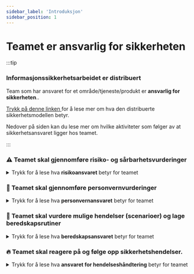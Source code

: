```yaml
---
sidebar_label: 'Introduksjon'
sidebar_position: 1
---
```


# Teamet er ansvarlig for sikkerheten

:::tip

### Informasjonssikkerhetsarbeidet er distribuert
Team som har ansvaret for et område/tjeneste/produkt er **ansvarlig for sikkerheten**.. 

[Trykk på denne linken ](sikkerhetsansvar/distribuertmodell.md) for å lese mer om hva den distribuerte sikkerhetsmodellen betyr. 

Nedover på siden kan du lese mer om hvilke aktiviteter som følger av at sikkerhetsansvaret ligger hos teamet. 

:::

 

### ⚠️ Teamet skal gjennomføre risiko- og sårbarhetsvurderinger

<details><summary>Trykk for å lese hva <b>risikoansvaret</b> betyr for teamet </summary>
<p>

Det forventes at:

- Teamet utfører risikovurderinger ved hjelp av TryggNok-applikasjonen
- Teamet dokumenterer viktige sikkerhetsbeslutninger
- Teamet eskalerer restrisiko dersom denne er utenfor risikoaksept
- Teamet følger opp tiltak for å nå akseptabel restrisiko

Trykk på denne linken for å lese mer: [Risiko- og sårbarhetsvurderinger](sikkerhetsansvar/risikoogsarbarhet.md).


</p>
</details>

  

### 🔏 Teamet skal gjennomføre personvernvurderinger

<details><summary>Trykk for å lese hva <b>personvernansvaret</b> betyr for teamet </summary>
<p>

- Teamet utfører Grunnleggende personvernvurdering (GPA) og vurdering av Personvernkonsekvenser (PVK)
- Vurderingene skal dokumenteres i mal og oversende til personvernombudet.

Trykk på denne linken for å lese mer: [Personvernvurderinger](sikkerhetsansvar/personvernvurderinger.md).

</p>
</details>



### 📝 Teamet skal vurdere mulige  hendelser (scenarioer)  og lage beredskapsrutiner

<details><summary>Trykk for å lese hva <b>beredskapsansvaret</b> betyr for teamet </summary>
<p>

- Teamet skal vurdere hvilke hendelser (scenarioer) som kan inntreffe.
- Teamet skal beskrive rutiner for å håndtere alvorlige hendelser.
- Teamet skal gjennomføre øvelser.

Trykk på denne linken for å lese mer: [beredskap](sikkerhetsansvar/beredskap.md).

</p>
</details>



### 🔥 Teamet skal reagere på og følge opp sikkerhetshendelser.


<details><summary>Trykk for å lese hva <b>ansvaret for hendelseshåndtering</b> betyr for teamet </summary>
<p>

- Teamet skal varsle ISOC om sikkerhetshendelser i egen løsning.
- Teamet skal dokumentere og logge sikkerhetshendelser.

Trykk på denne linken for å lese mer: [Sikkerhetshendelser](sikkerhetsansvar/sikkerhetshendelser.md).

</p>
</details>

